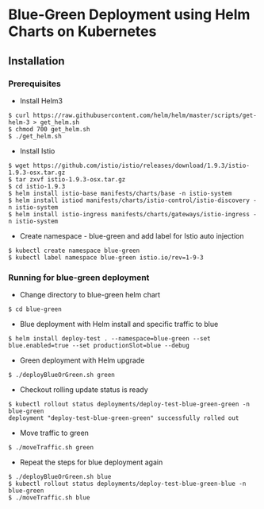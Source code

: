 # Blue-Green Deployment using Helm Charts on Kubernetes

## Installation
### Prerequisites

* Install Helm3
```
$ curl https://raw.githubusercontent.com/helm/helm/master/scripts/get-helm-3 > get_helm.sh
$ chmod 700 get_helm.sh
$ ./get_helm.sh
```

* Install Istio
```
$ wget https://github.com/istio/istio/releases/download/1.9.3/istio-1.9.3-osx.tar.gz
$ tar zxvf istio-1.9.3-osx.tar.gz
$ cd istio-1.9.3
$ helm install istio-base manifests/charts/base -n istio-system
$ helm install istiod manifests/charts/istio-control/istio-discovery -n istio-system
$ helm install istio-ingress manifests/charts/gateways/istio-ingress -n istio-system
```
* Create namespace - blue-green and add label for Istio auto injection
```
$ kubectl create namespace blue-green
$ kubectl label namespace blue-green istio.io/rev=1-9-3
```
### Running for blue-green deployment

* Change directory to blue-green helm chart
```
$ cd blue-green
```

* Blue deployment with Helm install and specific traffic to blue
```
$ helm install deploy-test . --namespace=blue-green --set blue.enabled=true --set productionSlot=blue --debug
``` 

* Green deployment with Helm upgrade
```
$ ./deployBlueOrGreen.sh green
```

* Checkout rolling update status is ready
```
$ kubectl rollout status deployments/deploy-test-blue-green-green -n blue-green
deployment "deploy-test-blue-green-green" successfully rolled out
```

* Move traffic to green
```
$ ./moveTraffic.sh green
```

* Repeat the steps for blue deployment again
```
$ ./deployBlueOrGreen.sh blue
$ kubectl rollout status deployments/deploy-test-blue-green-blue -n blue-green
$ ./moveTraffic.sh blue
```